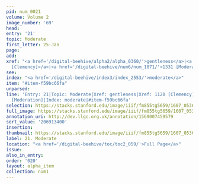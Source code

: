 ```yaml
---
pid: num_0021
volume: Volume 2
image_number: '69'
head:
entry: '21'
topic: Moderate
first_letter: 25-Jan
page:
add:
xref: "<a href='/digital-beehive/alpha2/alpha_0360/'>gentleness</a>|<a href='/digital-beehive/num5/num_1515/'>1120
  [Clemency]</a>|<a href='/digital-beehive/num6/num_1871/'>1331 [Moderation]</a>"
see:
index: "<a href='/digital-beehive/index3/index_2553/'>moderate</a>"
item: "#item-f59bc66fa"
unparsed:
line: 'Entry: 21|Topic: Moderate|Xref: gentleness|Xref: 1120 [Clemency]|Xref: 1331
  [Moderation]|Index: moderate|#item-f59bc66fa'
selection: https://stacks.stanford.edu/image/iiif/fm855tg5659/1607_0536/318,3400,3028,429/full/0/default.jpg
full_image: https://stacks.stanford.edu/image/iiif/fm855tg5659/1607_0536/full/full/0/default.jpg
annotation_uri: http://dev.llgc.org.uk/annotation/1569007459579
sort_value: '206913400'
insertion:
thumbnail: https://stacks.stanford.edu/image/iiif/fm855tg5659/1607_0536/318,3400,600,180/250,/0/default.jpg
label: 21. Moderate
location: "<a href='/digital-beehive/toc/toc2_059/'>Full Page</a>"
issue:
also_in_entry:
order: '020'
layout: alpha_item
collection: num1
---
```

